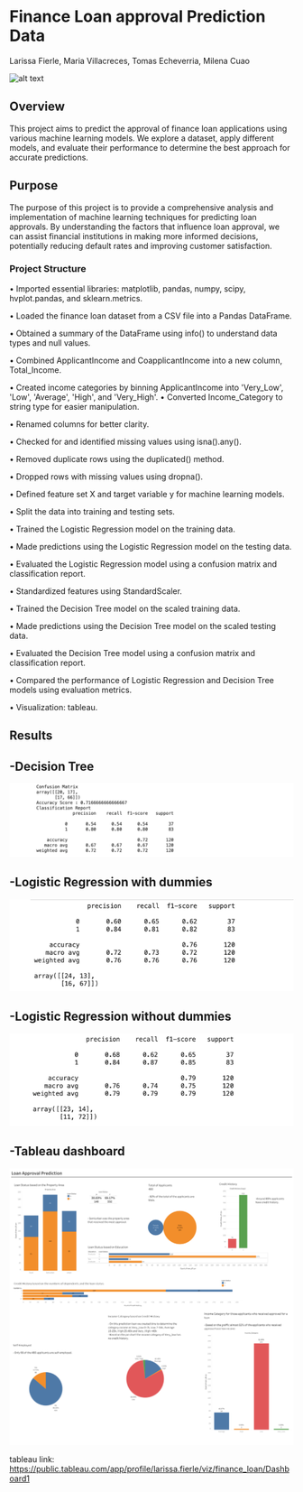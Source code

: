 # Finance Loan approval Prediction Data

Larissa Fierle, Maria Villacreces, Tomas Echeverria, Milena Cuao

![alt text](https://miro.medium.com/v2/resize:fit:1012/1*tF1iKXHs9qypE_E2fQqytQ.png)

## Overview

This project aims to predict the approval of finance loan applications using various machine learning models. We explore a dataset, apply different models, and evaluate their performance to determine the best approach for accurate predictions.

## Purpose

The purpose of this project is to provide a comprehensive analysis and implementation of machine learning techniques for predicting loan approvals. By understanding the factors that influence loan approval, we can assist financial institutions in making more informed decisions, potentially reducing default rates and improving customer satisfaction.

### Project Structure

•	Imported essential libraries: matplotlib, pandas, numpy, scipy, hvplot.pandas, and sklearn.metrics.

•	Loaded the finance loan dataset from a CSV file into a Pandas DataFrame.

•	Obtained a summary of the DataFrame using info() to understand data types and null values.

•	Combined ApplicantIncome and CoapplicantIncome into a new column, Total_Income.

•	Created income categories by binning ApplicantIncome into 'Very_Low', 'Low', 'Average', 'High', and 'Very_High'.
•	Converted Income_Category to string type for easier manipulation.

•	Renamed columns for better clarity.

•	Checked for and identified missing values using isna().any().

•	Removed duplicate rows using the duplicated() method.

•	Dropped rows with missing values using dropna().

•	Defined feature set X and target variable y for machine learning models.

•	Split the data into training and testing sets.

•	Trained the Logistic Regression model on the training data.

•	Made predictions using the Logistic Regression model on the testing data.

•	Evaluated the Logistic Regression model using a confusion matrix and classification report.

•	Standardized features using StandardScaler.

•	Trained the Decision Tree model on the scaled training data.

•	Made predictions using the Decision Tree model on the scaled testing data.

•	Evaluated the Decision Tree model using a confusion matrix and classification report.

•	Compared the performance of Logistic Regression and Decision Tree models using evaluation metrics.

•	Visualization: tableau.


## Results

 ## -Decision Tree
 
 ![alt text](https://github.com/larissarmourap/Project4-Group1/blob/Larissa_data_analytics/Images/Decision-Tree.png)

 ## -Logistic Regression with dummies
 
  ![alt text](https://github.com/larissarmourap/Project4-Group1/blob/Larissa_data_analytics/Images/Logistic-Regression-model(with%20dummies).png)

## -Logistic Regression without dummies

 ![alt text](https://github.com/larissarmourap/Project4-Group1/blob/Larissa_data_analytics/Images/Logistic-Regression-model(without%20dummies).png)

## -Tableau dashboard
![alt text](https://github.com/larissarmourap/Project4-Group1/blob/Larissa_data_analytics/Images/Loan%20Approval%20Prediction%20dashboard.png)

 tableau link: https://public.tableau.com/app/profile/larissa.fierle/viz/finance_loan/Dashboard1
